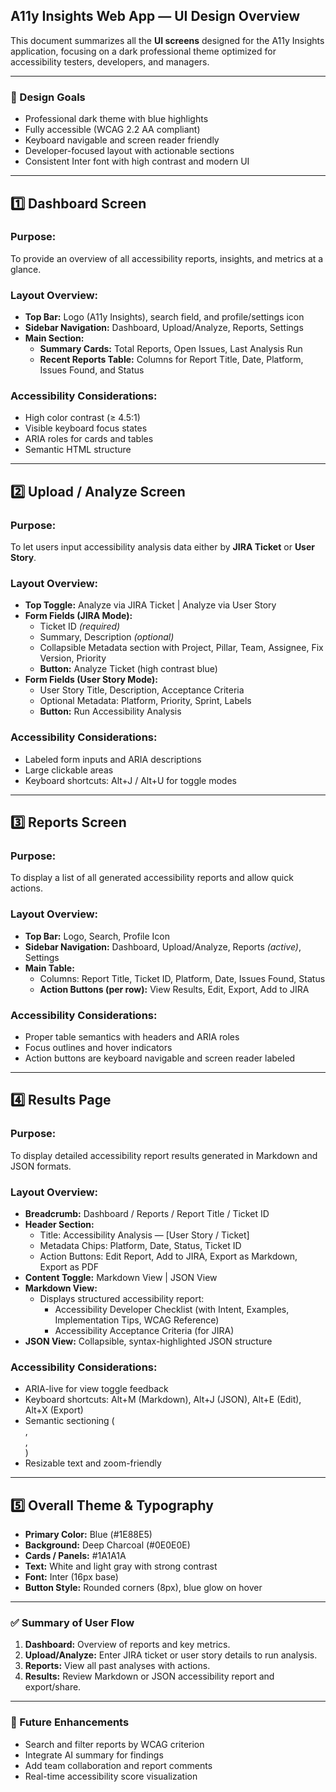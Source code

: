 ## A11y Insights Web App — UI Design Overview

This document summarizes all the **UI screens** designed for the A11y Insights application, focusing on a dark professional theme optimized for accessibility testers, developers, and managers.

---

### 🎯 Design Goals
- Professional dark theme with blue highlights
- Fully accessible (WCAG 2.2 AA compliant)
- Keyboard navigable and screen reader friendly
- Developer-focused layout with actionable sections
- Consistent Inter font with high contrast and modern UI

---

## 1️⃣ Dashboard Screen

### **Purpose:**
To provide an overview of all accessibility reports, insights, and metrics at a glance.

### **Layout Overview:**
- **Top Bar:** Logo (A11y Insights), search field, and profile/settings icon
- **Sidebar Navigation:** Dashboard, Upload/Analyze, Reports, Settings
- **Main Section:**
  - **Summary Cards:** Total Reports, Open Issues, Last Analysis Run
  - **Recent Reports Table:** Columns for Report Title, Date, Platform, Issues Found, and Status

### **Accessibility Considerations:**
- High color contrast (≥ 4.5:1)
- Visible keyboard focus states
- ARIA roles for cards and tables
- Semantic HTML structure

---

## 2️⃣ Upload / Analyze Screen

### **Purpose:**
To let users input accessibility analysis data either by **JIRA Ticket** or **User Story**.

### **Layout Overview:**
- **Top Toggle:** Analyze via JIRA Ticket | Analyze via User Story
- **Form Fields (JIRA Mode):**
  - Ticket ID *(required)*
  - Summary, Description *(optional)*
  - Collapsible Metadata section with Project, Pillar, Team, Assignee, Fix Version, Priority
  - **Button:** Analyze Ticket (high contrast blue)
- **Form Fields (User Story Mode):**
  - User Story Title, Description, Acceptance Criteria
  - Optional Metadata: Platform, Priority, Sprint, Labels
  - **Button:** Run Accessibility Analysis

### **Accessibility Considerations:**
- Labeled form inputs and ARIA descriptions
- Large clickable areas
- Keyboard shortcuts: Alt+J / Alt+U for toggle modes

---

## 3️⃣ Reports Screen

### **Purpose:**
To display a list of all generated accessibility reports and allow quick actions.

### **Layout Overview:**
- **Top Bar:** Logo, Search, Profile Icon
- **Sidebar Navigation:** Dashboard, Upload/Analyze, Reports *(active)*, Settings
- **Main Table:**
  - Columns: Report Title, Ticket ID, Platform, Date, Issues Found, Status
  - **Action Buttons (per row):** View Results, Edit, Export, Add to JIRA

### **Accessibility Considerations:**
- Proper table semantics with headers and ARIA roles
- Focus outlines and hover indicators
- Action buttons are keyboard navigable and screen reader labeled

---

## 4️⃣ Results Page

### **Purpose:**
To display detailed accessibility report results generated in Markdown and JSON formats.

### **Layout Overview:**
- **Breadcrumb:** Dashboard / Reports / Report Title / Ticket ID
- **Header Section:**
  - Title: Accessibility Analysis — [User Story / Ticket]
  - Metadata Chips: Platform, Date, Status, Ticket ID
  - Action Buttons: Edit Report, Add to JIRA, Export as Markdown, Export as PDF
- **Content Toggle:** Markdown View | JSON View
- **Markdown View:**
  - Displays structured accessibility report:
    - Accessibility Developer Checklist (with Intent, Examples, Implementation Tips, WCAG Reference)
    - Accessibility Acceptance Criteria (for JIRA)
- **JSON View:** Collapsible, syntax-highlighted JSON structure

### **Accessibility Considerations:**
- ARIA-live for view toggle feedback
- Keyboard shortcuts: Alt+M (Markdown), Alt+J (JSON), Alt+E (Edit), Alt+X (Export)
- Semantic sectioning (<main>, <section>, <article>)
- Resizable text and zoom-friendly

---

## 5️⃣ Overall Theme & Typography

- **Primary Color:** Blue (#1E88E5)
- **Background:** Deep Charcoal (#0E0E0E)
- **Cards / Panels:** #1A1A1A
- **Text:** White and light gray with strong contrast
- **Font:** Inter (16px base)
- **Button Style:** Rounded corners (8px), blue glow on hover

---

### ✅ Summary of User Flow
1. **Dashboard:** Overview of reports and key metrics.
2. **Upload/Analyze:** Enter JIRA ticket or user story details to run analysis.
3. **Reports:** View all past analyses with actions.
4. **Results:** Review Markdown or JSON accessibility report and export/share.

---

### 🧩 Future Enhancements
- Search and filter reports by WCAG criterion
- Integrate AI summary for findings
- Add team collaboration and report comments
- Real-time accessibility score visualization
